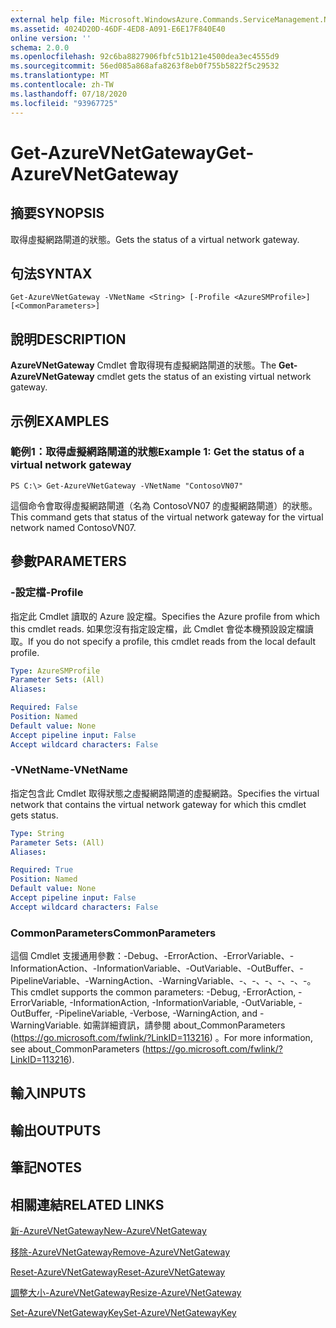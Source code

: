 ```yaml
---
external help file: Microsoft.WindowsAzure.Commands.ServiceManagement.Network.dll-Help.xml
ms.assetid: 4024D20D-46DF-4ED8-A091-E6E17F840E40
online version: ''
schema: 2.0.0
ms.openlocfilehash: 92c6ba8827906fbfc51b121e4500dea3ec4555d9
ms.sourcegitcommit: 56ed085a868afa8263f8eb0f755b5822f5c29532
ms.translationtype: MT
ms.contentlocale: zh-TW
ms.lasthandoff: 07/18/2020
ms.locfileid: "93967725"
---
```

# <span data-ttu-id="2a807-101">Get-AzureVNetGateway</span><span class="sxs-lookup"><span data-stu-id="2a807-101">Get-AzureVNetGateway</span></span>

## <span data-ttu-id="2a807-102">摘要</span><span class="sxs-lookup"><span data-stu-id="2a807-102">SYNOPSIS</span></span>
<span data-ttu-id="2a807-103">取得虛擬網路閘道的狀態。</span><span class="sxs-lookup"><span data-stu-id="2a807-103">Gets the status of a virtual network gateway.</span></span>

## <span data-ttu-id="2a807-104">句法</span><span class="sxs-lookup"><span data-stu-id="2a807-104">SYNTAX</span></span>

```
Get-AzureVNetGateway -VNetName <String> [-Profile <AzureSMProfile>] [<CommonParameters>]
```

## <span data-ttu-id="2a807-105">說明</span><span class="sxs-lookup"><span data-stu-id="2a807-105">DESCRIPTION</span></span>
<span data-ttu-id="2a807-106">**AzureVNetGateway** Cmdlet 會取得現有虛擬網路閘道的狀態。</span><span class="sxs-lookup"><span data-stu-id="2a807-106">The **Get-AzureVNetGateway** cmdlet gets the status of an existing virtual network gateway.</span></span>

## <span data-ttu-id="2a807-107">示例</span><span class="sxs-lookup"><span data-stu-id="2a807-107">EXAMPLES</span></span>

### <span data-ttu-id="2a807-108">範例1：取得虛擬網路閘道的狀態</span><span class="sxs-lookup"><span data-stu-id="2a807-108">Example 1: Get the status of a virtual network gateway</span></span>
```
PS C:\> Get-AzureVNetGateway -VNetName "ContosoVN07"
```

<span data-ttu-id="2a807-109">這個命令會取得虛擬網路閘道（名為 ContosoVN07 的虛擬網路閘道）的狀態。</span><span class="sxs-lookup"><span data-stu-id="2a807-109">This command gets that status of the virtual network gateway for the virtual network named ContosoVN07.</span></span>

## <span data-ttu-id="2a807-110">參數</span><span class="sxs-lookup"><span data-stu-id="2a807-110">PARAMETERS</span></span>

### <span data-ttu-id="2a807-111">-設定檔</span><span class="sxs-lookup"><span data-stu-id="2a807-111">-Profile</span></span>
<span data-ttu-id="2a807-112">指定此 Cmdlet 讀取的 Azure 設定檔。</span><span class="sxs-lookup"><span data-stu-id="2a807-112">Specifies the Azure profile from which this cmdlet reads.</span></span> <span data-ttu-id="2a807-113">如果您沒有指定設定檔，此 Cmdlet 會從本機預設設定檔讀取。</span><span class="sxs-lookup"><span data-stu-id="2a807-113">If you do not specify a profile, this cmdlet reads from the local default profile.</span></span>

```yaml
Type: AzureSMProfile
Parameter Sets: (All)
Aliases: 

Required: False
Position: Named
Default value: None
Accept pipeline input: False
Accept wildcard characters: False
```

### <span data-ttu-id="2a807-114">-VNetName</span><span class="sxs-lookup"><span data-stu-id="2a807-114">-VNetName</span></span>
<span data-ttu-id="2a807-115">指定包含此 Cmdlet 取得狀態之虛擬網路閘道的虛擬網路。</span><span class="sxs-lookup"><span data-stu-id="2a807-115">Specifies the virtual network that contains the virtual network gateway for which this cmdlet gets status.</span></span>

```yaml
Type: String
Parameter Sets: (All)
Aliases: 

Required: True
Position: Named
Default value: None
Accept pipeline input: False
Accept wildcard characters: False
```

### <span data-ttu-id="2a807-116">CommonParameters</span><span class="sxs-lookup"><span data-stu-id="2a807-116">CommonParameters</span></span>
<span data-ttu-id="2a807-117">這個 Cmdlet 支援通用參數：-Debug、-ErrorAction、-ErrorVariable、-InformationAction、-InformationVariable、-OutVariable、-OutBuffer、-PipelineVariable、-WarningAction、-WarningVariable、-、-、-、-、-、-。</span><span class="sxs-lookup"><span data-stu-id="2a807-117">This cmdlet supports the common parameters: -Debug, -ErrorAction, -ErrorVariable, -InformationAction, -InformationVariable, -OutVariable, -OutBuffer, -PipelineVariable, -Verbose, -WarningAction, and -WarningVariable.</span></span> <span data-ttu-id="2a807-118">如需詳細資訊，請參閱 about_CommonParameters (https://go.microsoft.com/fwlink/?LinkID=113216) 。</span><span class="sxs-lookup"><span data-stu-id="2a807-118">For more information, see about_CommonParameters (https://go.microsoft.com/fwlink/?LinkID=113216).</span></span>

## <span data-ttu-id="2a807-119">輸入</span><span class="sxs-lookup"><span data-stu-id="2a807-119">INPUTS</span></span>

## <span data-ttu-id="2a807-120">輸出</span><span class="sxs-lookup"><span data-stu-id="2a807-120">OUTPUTS</span></span>

## <span data-ttu-id="2a807-121">筆記</span><span class="sxs-lookup"><span data-stu-id="2a807-121">NOTES</span></span>

## <span data-ttu-id="2a807-122">相關連結</span><span class="sxs-lookup"><span data-stu-id="2a807-122">RELATED LINKS</span></span>

[<span data-ttu-id="2a807-123">新-AzureVNetGateway</span><span class="sxs-lookup"><span data-stu-id="2a807-123">New-AzureVNetGateway</span></span>](./New-AzureVNetGateway.md)

[<span data-ttu-id="2a807-124">移除-AzureVNetGateway</span><span class="sxs-lookup"><span data-stu-id="2a807-124">Remove-AzureVNetGateway</span></span>](./Remove-AzureVNetGateway.md)

[<span data-ttu-id="2a807-125">Reset-AzureVNetGateway</span><span class="sxs-lookup"><span data-stu-id="2a807-125">Reset-AzureVNetGateway</span></span>](./Reset-AzureVNetGateway.md)

[<span data-ttu-id="2a807-126">調整大小-AzureVNetGateway</span><span class="sxs-lookup"><span data-stu-id="2a807-126">Resize-AzureVNetGateway</span></span>](./Resize-AzureVNetGateway.md)

[<span data-ttu-id="2a807-127">Set-AzureVNetGatewayKey</span><span class="sxs-lookup"><span data-stu-id="2a807-127">Set-AzureVNetGatewayKey</span></span>](./Set-AzureVNetGatewayKey.md)


